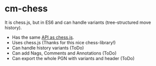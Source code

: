 # cm-chess 

It is chess.js, but in ES6 and can handle variants (tree-structured move history).

- Has the same [API as chess.js](https://github.com/jhlywa/chess.js/blob/master/README.md).
- Uses chess.js (Thanks for this nice chess-library!)
- Can handle history variants (ToDo)
- Can add Nags, Comments and Annotations (ToDo)
- Can export the whole PGN with variants and header (ToDo)

